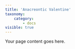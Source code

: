 ```yaml
---
title: 'Anacreontic Valentine'
taxonomy:
    category:
        - docs
visible: true
---
```


Your page content goes here.